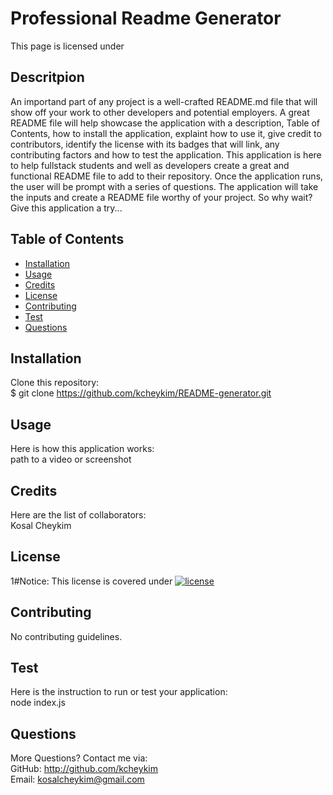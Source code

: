 # Professional Readme Generator

This page is licensed under 

## Descritpion
An importand part of any project is a well-crafted README.md file that will show off your work to other developers and potential employers. A great README file will help showcase the application with a description, Table of Contents, how to install the application, explaint how to use it, give credit to contributors, identify the license with its badges that will link, any contributing factors and how to test the application. This application is here to help fullstack students and well as developers create a great and functional README file to add to their repository. Once the application runs, the user will be prompt with a series of questions. The application will take the inputs and create a README file worthy of your project. So why wait? Give this application a try...

## Table of Contents
* [Installation](#installation)
* [Usage](#usage)
* [Credits](#credits)
* [License](#license) 
* [Contributing](#contributing)
* [Test](#test)  
* [Questions](#questions)

## Installation
Clone this repository:  
$ git clone https://github.com/kcheykim/README-generator.git

## Usage
Here is how this application works:  
path to a video or screenshot

## Credits
Here are the list of collaborators:  
Kosal Cheykim 

## License
1#Notice: This license is covered under [![license](https://img.shields.io/badge/License-GPL-yellow.svg)](https://opensource.org/licenses/GPL-3.0)

## Contributing
No contributing guidelines.

## Test
Here is the instruction to run or test your application:  
node index.js

## Questions
More Questions? Contact me via:  
GitHub: http://github.com/kcheykim  
Email: kosalcheykim@gmail.com